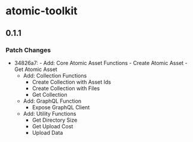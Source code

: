 # atomic-toolkit

## 0.1.1

### Patch Changes

-   34826a7: - Add: Core Atomic Asset Functions - Create Atomic Asset - Get Atomic Asset
    -   Add: Collection Functions
        -   Create Collection with Asset Ids
        -   Create Collection with Files
        -   Get Collection
    -   Add: GraphQL Function
        -   Expose GraphQL Client
    -   Add: Utility Functions
        -   Get Directory Size
        -   Get Upload Cost
        -   Upload Data
